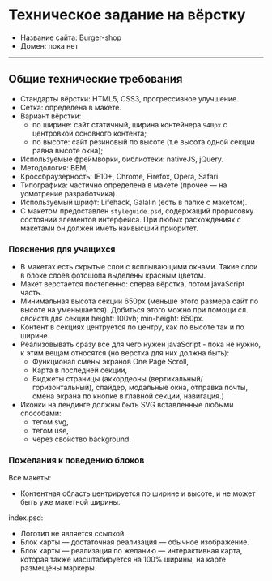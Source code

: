 # Техническое задание на вёрстку

* Название сайта: Burger-shop
* Домен: пока нет

---

## Общие технические требования

- Стандарты вёрстки: HTML5, CSS3, прогрессивное улучшение.
- Сетка: определена в макете.
- Вариант вёрстки:
	- по ширине: сайт статичный, ширина контейнера `940px` с центровкой основного контента;
	- по высоте: сайт резиновый по высоте (т.е высота одной секции равна высоте окна);
- Используемые фреймворки, библиотеки: nativeJS, jQuery.
- Методология: BEM;
- Кроссбраузерность: IE10+, Chrome, Firefox, Opera, Safari.
- Типографика: частично определена в макете (прочее — на усмотрение разработчика).
- Используемый шрифт: Lifehack, Galalin (есть в папке с макетом).
- С макетом предоставлен `styleguide.psd`, содержащий прорисовку состояний элементов интерфейса. При любых расхождениях с макетами он должен иметь наивысший приоритет.

### Пояснения для учащихся

- В макетах есть скрытые слои с всплывающими окнами. Такие слои в блоке слоёв фотошопа выделены красным цветом.
- Макет верстается постепенно: сперва вёрстка, потом javaScript часть.
- Минимальная высота секции 650px (меньше этого размера сайт по высоте на уменьшается). Добиться этого можно при помощи сл. свойств для секции height: 100vh; min-height: 650px.
- Контент в секциях центруется по центру, как по высоте так и по ширине.
- Реализовывать сразу все для чего нужен javaScript - пока не нужно, к этим вещам относятся (но верстка для них должна быть):
	- Функционал смены экранов One Page Scroll,
	- Карта в последней секции,
	- Виджеты страницы (аккордеоны (вертикальный/горизонтальный), cлайдер, модальные окна, отправка почты, смена экрана по кнопке в главной секции, навигация.)
- Иконки на лендинге должны быть SVG вставленные любыми способами:
	- тегом svg,
	- тегом use,
	- через свойство background.

### Пожелания к поведению блоков

Все макеты:

- Контентная область центрируется по ширине и высоте, и не может быть уже макетной ширины.

index.psd:

- Логотип не является ссылкой.
- Блок карты — достаточная реализация — обычное изображение.
- Блок карты — реализация по желанию — интерактивная карта, которая также масштабируется на 100% ширины, на карте размещёны маркеры.
